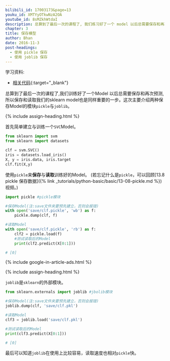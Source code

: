 ```yaml
---
bilibili_id: 17003173&page=13
youku_id: XMTYyOTkwNzA2OA
youtube_id: 8sMZkhWtdaI
description: 总算到了最后一次的课程了, 我们练习好了一个 model 以后总需要保存和再次预测, 所以保存和读取我们的 sklearn model 也是同样重要的一步.
chapter: 3
title: 保存模型
author: Bhan
date: 2016-11-3
post-headings:
  - 使用 pickle 保存
  - 使用 joblib 保存
---
```



学习资料:
  * [相关代码](https://github.com/MorvanZhou/tutorials/blob/master/sklearnTUT/sk11_save.py){:target="_blank"}


总算到了最后一次的课程了,我们训练好了一个Model 以后总需要保存和再次预测,
所以保存和读取我们的sklearn model也是同样重要的一步。这次主要介绍两种保存Model的模块`pickle`与`joblib`。


{% include assign-heading.html %}

首先简单建立与训练一个`SVC`Model。

```python
from sklearn import svm
from sklearn import datasets

clf = svm.SVC()
iris = datasets.load_iris()
X, y = iris.data, iris.target
clf.fit(X,y)
```

使用`pickle`来**保存**与**读取**训练好的Model。
(若忘记什么是`pickle`，可以回顾[13.8 pickle 保存数据]({% link _tutorials/python-basic/basic/13-08-pickle.md %})视频。)

```python
import pickle #pickle模块

#保存Model(注:save文件夹要预先建立，否则会报错)
with open('save/clf.pickle', 'wb') as f:
    pickle.dump(clf, f)

#读取Model
with open('save/clf.pickle', 'rb') as f:
    clf2 = pickle.load(f)
    #测试读取后的Model
    print(clf2.predict(X[0:1]))

# [0]
```

{% include google-in-article-ads.html %}

{% include assign-heading.html %}


`joblib`是`sklearn`的外部模块。

```python
from sklearn.externals import joblib #jbolib模块

#保存Model(注:save文件夹要预先建立，否则会报错)
joblib.dump(clf, 'save/clf.pkl')

#读取Model
clf3 = joblib.load('save/clf.pkl')

#测试读取后的Model
print(clf3.predict(X[0:1]))

# [0]
```

最后可以知道`joblib`在使用上比较容易，读取速度也相对`pickle`快。
